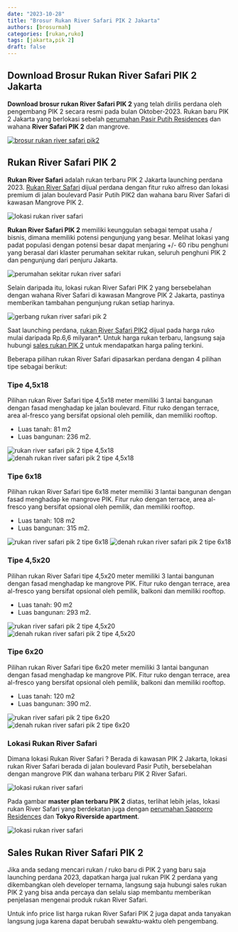 ```yaml
---
date: "2023-10-28"
title: "Brosur Rukan River Safari PIK 2 Jakarta"
authors: [brosurmah]
categories: [rukan,ruko]
tags: [jakarta,pik 2]
draft: false
---
```


## Download Brosur Rukan River Safari PIK 2 Jakarta
**Download brosur rukan River Safari PIK 2** yang telah dirilis perdana oleh pengembang PIK 2 secara resmi pada bulan Oktober-2023. Rukan baru PIK 2 Jakarta yang berlokasi sebelah [perumahan Pasir Putih Residences](https://pik2home.com/proyek/okinawa-pik-2-pasir-putih-residences/) dan wahana **River Safari PIK 2** dan mangrove.

[![brosur rukan river safari pik2](brosur-rumah-rukan-river-safari-pik2-jakarta.webp)](https://drive.google.com/drive/folders/1UqGO6G6hVE93U3IgMtPA7ZxNpvKQvt1g?usp=drive_link#?)

## Rukan River Safari PIK 2
**Rukan River Safari** adalah rukan terbaru PIK 2 Jakarta launching perdana 2023. [Rukan River Safari](https://pik2home.com/proyek/rukan-river-safari-pik-2-jakarta/) dijual perdana dengan fitur ruko alfreso dan lokasi premium di jalan boulevard Pasir Putih PIK2 dan wahana baru River Safari di kawasan Mangrove PIK 2.

![lokasi rukan river safari](lokasi-rukan-river-safari-pik-2.webp)

**Rukan River Safari PIK 2** memiliki keunggulan sebagai tempat usaha / bisnis, dimana memiliki potensi pengunjung yang besar. Melihat lokasi yang padat populasi dengan potensi besar dapat menjaring +/- 60 ribu penghuni yang berasal dari klaster perumahan sekitar rukan, seluruh penghuni PIK 2 dan pengunjung dari penjuru Jakarta.

![perumahan sekitar rukan river safari](perumahan-sekeliling-rukan-river-safari-pik-2.webp)

Selain daripada itu, lokasi rukan River Safari PIK 2 yang bersebelahan dengan wahana River Safari di kawasan Mangrove PIK 2 Jakarta, pastinya memberikan tambahan pengunjung rukan setiap harinya.

![gerbang rukan river safari pik 2](gate-rukan-river-safari-pik-2.webp)

Saat launching perdana, [rukan River Safari PIK2](https://investproperti.com/rukan-river-safari-pik-2-jakarta/) dijual pada harga ruko mulai daripada Rp.6,6 milyaran*. Untuk harga rukan terbaru, langsung saja hubungi [sales rukan PIK 2](https://pik2home.com/hubungi-kami/) untuk mendapatkan harga paling terkini.

Beberapa pilihan rukan River Safari dipasarkan perdana dengan 4 pilihan tipe sebagai berikut:

### Tipe 4,5x18
Pilihan rukan River Safari tipe 4,5x18 meter memiliki 3 lantai bangunan dengan fasad menghadap ke jalan boulevard. Fitur ruko dengan terrace, area al-fresco yang bersifat opsional oleh pemilik, dan memiliki rooftop.
- Luas tanah: 81 m2
- Luas bangunan: 236 m2.

![rukan river safari pik 2 tipe 4,5x18](rukan-river-safari-pik2-tipe-4,5x18.webp)
![denah rukan river safari pik 2 tipe 4,5x18](denah-rukan-river-safari-pik2-tipe-4,5x18.webp)

### Tipe 6x18
Pilihan rukan River Safari tipe 6x18 meter memiliki 3 lantai bangunan dengan fasad menghadap ke mangrove PIK. Fitur ruko dengan terrace, area al-fresco yang bersifat opsional oleh pemilik, dan memiliki rooftop.
- Luas tanah: 108 m2
- Luas bangunan: 315 m2.

![rukan river safari pik 2 tipe 6x18](rukan-river-safari-pik2-tipe-6x18.webp)
![denah rukan river safari pik 2 tipe 6x18](denah-rukan-river-safari-pik2-tipe-6x18.webp)

### Tipe 4,5x20
Pilihan rukan River Safari tipe 4,5x20 meter memiliki 3 lantai bangunan dengan fasad menghadap ke mangrove PIK. Fitur ruko dengan terrace, area al-fresco yang bersifat opsional oleh pemilik, balkoni dan memiliki rooftop.
- Luas tanah: 90 m2
- Luas bangunan: 293 m2.

![rukan river safari pik 2 tipe 4,5x20](rukan-river-safari-pik2-tipe-4,5x20.webp)
![denah rukan river safari pik 2 tipe 4,5x20](denah-rukan-river-safari-pik2-tipe-4,5x20.webp)

### Tipe 6x20
Pilihan rukan River Safari tipe 6x20 meter memiliki 3 lantai bangunan dengan fasad menghadap ke mangrove PIK. Fitur ruko dengan terrace, area al-fresco yang bersifat opsional oleh pemilik, balkoni dan memiliki rooftop.
- Luas tanah: 120 m2
- Luas bangunan: 390 m2.

![rukan river safari pik 2 tipe 6x20](rukan-river-safari-pik2-tipe-6x20.webp)
![denah rukan river safari pik 2 tipe 6x20](denah-rukan-river-safari-pik2-tipe-6x20.webp)

### Lokasi Rukan River Safari
Dimana lokasi Rukan River Safari ? Berada di kawasan PIK 2 Jakarta, lokasi rukan River Safari berada di jalan boulevard Pasir Putih, bersebelahan dengan mangrove PIK dan wahana terbaru PIK 2 River Safari.

![lokasi rukan river safari](lokasi-rukan-river-safari-pik2.webp)

Pada gambar **master plan terbaru PIK 2** diatas, terlihat lebih jelas, lokasi rukan River Safari yang berdekatan juga dengan [perumahan Sapporro Residences](https://pik2home.com/proyek/sapporo-residences-pik-2/) dan **Tokyo Riverside apartment**.

![lokasi rukan river safari](lokasi-rukan-river-safari-pik-2-pantai-pasir-putih.webp)

## Sales Rukan River Safari PIK 2
Jika anda sedang mencari rukan / ruko baru di PIK 2 yang baru saja launching perdana 2023, dapatkan harga jual rukan PIK 2 perdana yang dikembangkan oleh developer ternama, langsung saja hubungi sales rukan PIK 2 yang bisa anda percaya dan selalu siap membantu memberikan penjelasan mengenai produk rukan River Safari. 

Untuk info price list harga rukan River Safari PIK 2 juga dapat anda tanyakan langsung juga karena dapat berubah sewaktu-waktu oleh pengembang.

